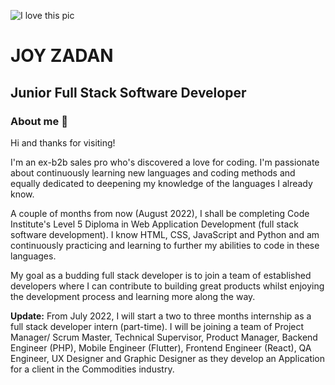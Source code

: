 ![I love this pic]()

# JOY ZADAN
## Junior Full Stack Software Developer 
### About me 👋

Hi and thanks for visiting!

I'm an ex-b2b sales pro who's discovered a love for coding. I'm passionate about continuously learning new languages and coding methods and equally dedicated to deepening my knowledge of the languages I already know.

A couple of months from now (August 2022), I shall be completing Code Institute's Level 5 Diploma in Web Application Development (full stack software development). I know HTML, CSS, JavaScript and Python and am continuously practicing and learning to further my abilities to code in these languages. 

My goal as a budding full stack developer is to join a team of established developers where I can contribute to building great products whilst enjoying the development process and learning more along the way.

**Update:** From July 2022, I will start a two to three months internship as a full stack developer intern (part-time). I will be joining a team of Project Manager/ Scrum Master, Technical Supervisor, Product Manager, Backend Engineer (PHP), Mobile Engineer (Flutter), Frontend Engineer (React), QA Engineer, UX Designer and Graphic Designer as they develop an Application for a client in the Commodities industry.
<!--
**JoyZadan/JoyZadan** is a ✨ _special_ ✨ repository because its `README.md` (this file) appears on your GitHub profile.

Here are some ideas to get you started:
- I know:
HTML5, CSS, Bootstrap and JavaScript

- 🔭 I’m currently working on ...
a couple of JavaScript projects to help strengthen my knowledge and increase my level of competence in the language
- 🌱 I’m currently learning ...
Python
- 👯 I’m looking to collaborate on ...

- 🤔 I’m looking for help with ...
- 💬 Ask me about ...
- 📫 How to reach me: ...
- 😄 Pronouns: ...
- ⚡ Fun fact: ...
-->
